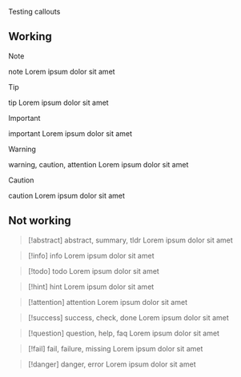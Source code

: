 Testing callouts

## Working

> [!note]
> note
> Lorem ipsum dolor sit amet

> [!tip]
> tip
> Lorem ipsum dolor sit amet

> [!important]
> important
> Lorem ipsum dolor sit amet

> [!warning]
> warning, caution, attention
> Lorem ipsum dolor sit amet

> [!caution]
> caution
> Lorem ipsum dolor sit amet

## Not working

> [!abstract]
> abstract, summary, tldr
> Lorem ipsum dolor sit amet

> [!info]
> info
> Lorem ipsum dolor sit amet

> [!todo]
> todo
> Lorem ipsum dolor sit amet

> [!hint]
> hint
> Lorem ipsum dolor sit amet

> [!attention]
> attention
> Lorem ipsum dolor sit amet

> [!success]
> success, check, done
> Lorem ipsum dolor sit amet

> [!question]
> question, help, faq
> Lorem ipsum dolor sit amet

> [!fail]
> fail, failure, missing
> Lorem ipsum dolor sit amet

> [!danger]
> danger, error
> Lorem ipsum dolor sit amet
